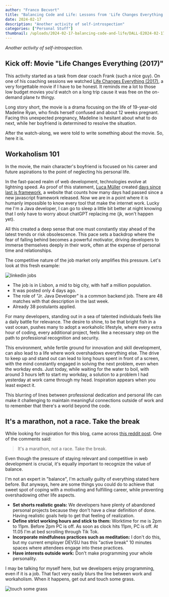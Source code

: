 ```yaml
---
author: "Franco Becvort"
title: "Balancing Code and Life: Lessons from 'Life Changes Everything'"
date: 2024-02-17
description: "Another activity of self-introspection"
categories: ["Personal Stuff"]
thumbnail: /uploads/2024-02-17-balancing-code-and-life/DALL·E2024-02-1700.53.00.jpg
---
```


_Another activity of self-introspection._

## Kick off: Movie "Life Changes Everything (2017)"

This activity started as a task from dear coach Frank (such a nice guy). On one of his coaching sessions we watched [Life Changes Everything (2017)](https://www.themoviedb.org/movie/472845-life-changes-everything), a very forgettable movie if I have to be honest. It reminds me a lot to those low budget movies you'd watch on a long trip cause it was free on the on-demand plane tv thingy.

Long story short, the movie is a drama focusing on the life of 19-year-old Madeline Ryan, who finds herself confused and about 12 weeks pregnant. Facing this unexpected pregnancy, Madeline is hesitant about what to do next, while her boyfriend is determined to resolve the situation.

After the watch-along, we were told to write something about the movie. So, here it is.

## Workaholism 101

In the movie, the main character's boyfriend is focused on his career and future aspirations to the point of neglecting his personal life.

In the fast-paced realm of web development, technologies evolve at lightning speed. As proof of this statement, [Luca Müller](https://github.com/cuvar) created [days since last js framework](https://dayssincelastjsframework.com/), a website that counts how many days had passed since a new javascript framework released. Now we are in a point where it is humanly impossible to know every tool that make the internet work. Lucky me I'm a Java developer, I can go to sleep a little bit better at night knowing that I only have to worry about chatGPT replacing me (jk, won't happen yet).

All this created a deep sense that one must constantly stay ahead of the latest trends or risk obsolescence. This pace sets a backdrop where the fear of falling behind becomes a powerful motivator, driving developers to immerse themselves deeply in their work, often at the expense of personal time and relationships.

The competitive nature of the job market only amplifies this pressure. Let's look at this fresh example:

![linkedin jobs](/uploads/2024-02-17-balancing-code-and-life/Screenshot2024-02-17014958.png)

- The job is in Lisbon, a mid to big city, with half a million population.
- It was posted only 4 days ago.
- The role of "Jr. Java Developer" is a common backend job. There are 48 matches with that description in the last week.
- Already 38 postulants applied.

For many developers, standing out in a sea of talented individuals feels like a daily battle for relevance. The desire to shine, to be that bright fish in a vast ocean, pushes many to adopt a workaholic lifestyle, where every extra hour of coding, every additional project, feels like a necessary step on the path to professional recognition and security.

This environment, while fertile ground for innovation and skill development, can also lead to a life where work overshadows everything else. The drive to keep up and stand out can lead to long hours spent in front of a screen, with the mind constantly engaged in solving the next problem, even when the workday ends. Just today, while waiting for the water to boil, with around 3 hours left to start my workday, a solution to a problem I had yesterday at work came through my head. Inspiration appears when you least expect it.

This blurring of lines between professional dedication and personal life can make it challenging to maintain meaningful connections outside of work and to remember that there's a world beyond the code.

## It's a marathon, not a race. Take the break

While looking for inspiration for this blog, came across [this reddit post](https://www.reddit.com/r/csMajors/comments/txq66w/is_it_ok_to_take_a_2_3_week_break_from_programming/). One of the comments said:

> It's a marathon, not a race. Take the break.

Even though the pressure of staying relevant and competitive in web development is crucial, it's equally important to recognize the value of balance.

I'm not an expert in "balance", I'm actually guilty of everything stated here before. But anyways, here are some things you could do to achieve that sweet spot of coping with a motivating and fulfilling career, while preventing overshadowing other life aspects.

- **Set shorts realistic goals:** We developers have plenty of abandoned personal projects because they don't have a clear definition of done. Having realistic goals help to get that feeling of realization.
- **Define strict working hours and stick to them:** Worktime for me is 2pm to 11pm. Before 2pm PC is off. As soon as clock hits 11pm, PC is off. At 11.05 I'm at bed scrolling through Tik Tok.
- **Incorporate mindfulness practices such as meditation:** I don't do this, but my current employer DEVSU has this "active break" 10 minutes spaces where attendees engage into these practices.
- **Have interests outside work:** Don't make programming your whole personality​.

I may be talking for myself here, but we developers enjoy programming, even if it is a job. That fact very easily blurs the line between work and workaholism. When it happens, get out and touch some grass.

![touch some grass](/uploads/2024-02-17-balancing-code-and-life/i33g4dd12gk71.jpg)
